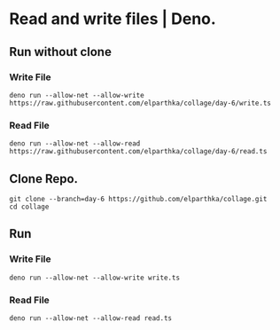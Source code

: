# Read and write files | Deno.

## Run without clone

### Write File
```console
deno run --allow-net --allow-write https://raw.githubusercontent.com/elparthka/collage/day-6/write.ts
```

### Read File
```console
deno run --allow-net --allow-read https://raw.githubusercontent.com/elparthka/collage/day-6/read.ts
```


## Clone Repo.
```console
git clone --branch=day-6 https://github.com/elparthka/collage.git
cd collage
```

## Run

### Write File
```console
deno run --allow-net --allow-write write.ts
```

### Read File
```console
deno run --allow-net --allow-read read.ts
```